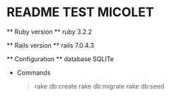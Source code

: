 # README TEST MICOLET

** Ruby version **
	ruby 3.2.2

** Rails version **
	rails 7.0.4.3

** Configuration **
	database SQLITe		

* Commands
	> rake db:create
	> rake db:migrate
	> rake db:seed

